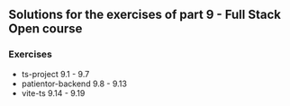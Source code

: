 ## Solutions for the exercises of part 9 - Full Stack Open course

### Exercises

- ts-project 9.1 - 9.7
- patientor-backend 9.8 - 9.13
- vite-ts 9.14 - 9.19
